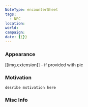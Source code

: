 ```yaml
---
NoteType: encounterSheet
tags:
  - NPC
location:
world:
campaign:
date: {{}}
---
```


### Appearance

[[img.extension]] - if provided with pic

### Motivation
	desribe motivation here

### Misc Info
